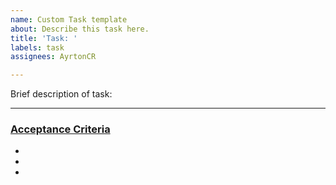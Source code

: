 ```yaml
---
name: Custom Task template
about: Describe this task here.
title: 'Task: '
labels: task
assignees: AyrtonCR

---
```


Brief description of task: 

---

<u><h3><b>Acceptance Criteria</b></h3></u>

- 
- 
-
